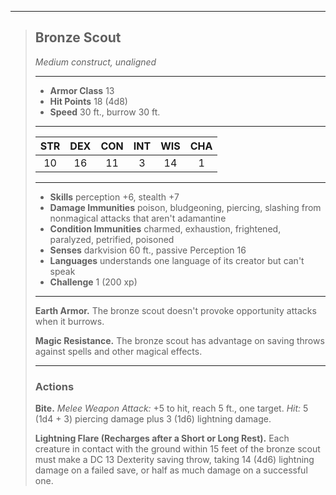 ***
> ## Bronze Scout
> *Medium construct, unaligned*
> 
> ***
> 
> - **Armor Class** 13
> - **Hit Points** 18 (4d8)
> - **Speed** 30 ft., burrow 30 ft.
> 
> ***
> 
> |STR|DEX|CON|INT|WIS|CHA|
> |:---:|:---:|:---:|:---:|:---:|:---:|
> |10|16|11|3|14|1|
> 
> ***
> 
> - **Skills** perception +6, stealth +7
> - **Damage Immunities** poison, bludgeoning, piercing, slashing from nonmagical attacks that aren't adamantine
> - **Condition Immunities** charmed, exhaustion, frightened, paralyzed, petrified, poisoned
> - **Senses** darkvision 60 ft., passive Perception 16
> - **Languages** understands one language of its creator but can't speak
> - **Challenge** 1 (200 xp)
> 
> ***
> 
> **Earth Armor.** The bronze scout doesn't provoke opportunity attacks when it burrows.
> 
> **Magic Resistance.** The bronze scout has advantage on saving throws against spells and other magical effects.
> 
> ***
> 
> ### Actions
> **Bite.** *Melee Weapon Attack:* +5 to hit, reach 5 ft., one target. *Hit:* 5 (1d4 + 3) piercing damage plus 3 (1d6) lightning damage.
> 
> **Lightning Flare (Recharges after a Short or Long Rest).** Each creature in contact with the ground within 15 feet of the bronze scout must make a DC 13 Dexterity saving throw, taking 14 (4d6) lightning damage on a failed save, or half as much damage on a successful one.